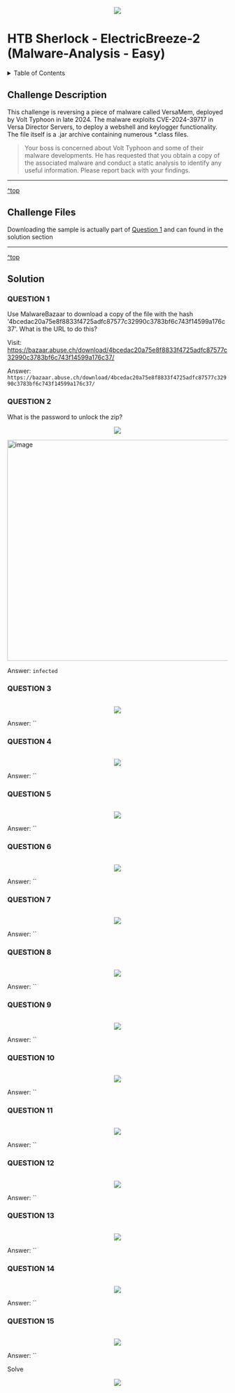 <a id="top"></a>
<p align="center"><img src="https://github.com/user-attachments/assets/44436ad5-2eed-42cd-afa9-1ad35a6ebae9"/></p>

# HTB Sherlock - ElectricBreeze-2 (Malware-Analysis - Easy)

<details>
  <summary>Table of Contents</summary>
  
+ [Challenge Description](#challenge-description)
+ [Challenge Files](#challenge-files)
+ [Solution](#Solution)
</details>

## Challenge Description

This challenge is reversing a piece of malware called VersaMem, deployed by Volt Typhoon in late 2024. The malware exploits CVE-2024-39717 in Versa Director Servers, to deploy a webshell and keylogger functionality. The file itself is a .jar archive containing numerous *.class files.

>Your boss is concerned about Volt Typhoon and some of their malware developments. He has requested that you obtain a copy of the associated malware and conduct a static analysis to identify any useful information. Please report back with your findings.

---

[^top](#top)
## Challenge Files

Downloading the sample is actually part of [Question 1](#question-1) and can found in the solution section

---

[^top](#top)
## Solution

### QUESTION 1
Use MalwareBazaar to download a copy of the file with the hash '4bcedac20a75e8f8833f4725adfc87577c32990c3783bf6c743f14599a176c37'. What is the URL to do this?

Visit: https://bazaar.abuse.ch/download/4bcedac20a75e8f8833f4725adfc87577c32990c3783bf6c743f14599a176c37/

Answer: `https://bazaar.abuse.ch/download/4bcedac20a75e8f8833f4725adfc87577c32990c3783bf6c743f14599a176c37/`



### QUESTION 2
What is the password to unlock the zip?

<p align="center"><img src="https://github.com/user-attachments/assets/xx"/></p>
<img width="1237" height="504" alt="image" src="https://github.com/user-attachments/assets/8e124ea4-2695-4d27-aa78-7920029b8261" />


Answer: `infected`





### QUESTION 3


```

  ```

<p align="center"><img src="https://github.com/user-attachments/assets/xx"/></p>

Answer: ``





### QUESTION 4


```

  ```

<p align="center"><img src="https://github.com/user-attachments/assets/xx"/></p>

Answer: ``





### QUESTION 5


```

  ```

<p align="center"><img src="https://github.com/user-attachments/assets/xx"/></p>

Answer: ``






### QUESTION 6


```

  ```

<p align="center"><img src="https://github.com/user-attachments/assets/xx"/></p>

Answer: ``





### QUESTION 7


```

  ```

<p align="center"><img src="https://github.com/user-attachments/assets/xx"/></p>

Answer: ``






### QUESTION 8


```

  ```

<p align="center"><img src="https://github.com/user-attachments/assets/xx"/></p>

Answer: ``






### QUESTION 9


```

  ```

<p align="center"><img src="https://github.com/user-attachments/assets/xx"/></p>

Answer: ``





### QUESTION 10


```

  ```

<p align="center"><img src="https://github.com/user-attachments/assets/xx"/></p>

Answer: ``






### QUESTION 11


```

  ```

<p align="center"><img src="https://github.com/user-attachments/assets/xx"/></p>

Answer: ``





### QUESTION 12


```

  ```

<p align="center"><img src="https://github.com/user-attachments/assets/xx"/></p>

Answer: ``








### QUESTION 13


```

  ```

<p align="center"><img src="https://github.com/user-attachments/assets/xx"/></p>

Answer: ``







### QUESTION 14


```

  ```

<p align="center"><img src="https://github.com/user-attachments/assets/xx"/></p>

Answer: ``






### QUESTION 15


```

  ```

<p align="center"><img src="https://github.com/user-attachments/assets/xx"/></p>

Answer: ``



Solve
<p align="center"><img src="https://github.com/user-attachments/assets/xx"/></p>


